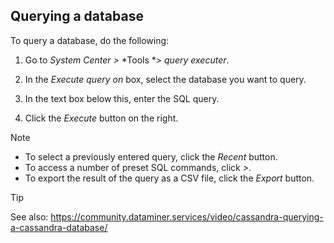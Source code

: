 ## Querying a database

To query a database, do the following:

1. Go to *System Center \>* *Tools *\> *query executer*.

2. In the *Execute query on* box, select the database you want to query.

3. In the text box below this, enter the SQL query.

4. Click the *Execute* button on the right.

> [!NOTE]
> -  To select a previously entered query, click the *Recent* button.
> -  To access a number of preset SQL commands, click *\>*.
> -  To export the result of the query as a CSV file, click the *Export* button.

> [!TIP]
> See also:
> <https://community.dataminer.services/video/cassandra-querying-a-cassandra-database/> 
